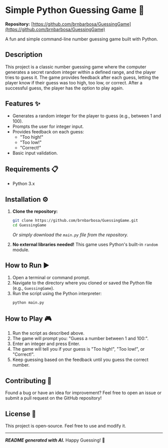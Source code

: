 # Simple Python Guessing Game 🐍

**Repository:** [https://github.com/brnbarbosa/GuessingGame](https://github.com/brnbarbosa/GuessingGame)

A fun and simple command-line number guessing game built with Python.

## Description

This project is a classic number guessing game where the computer generates a secret random integer within a defined range, and the player tries to guess it. The game provides feedback after each guess, letting the player know if their guess was too high, too low, or correct. After a successful guess, the player has the option to play again.

## Features ✨

*   Generates a random integer for the player to guess (e.g., between 1 and 100).
*   Prompts the user for integer input.
*   Provides feedback on each guess:
    *   "Too high!"
    *   "Too low!"
    *   "Correct!"
*   Basic input validation.

## Requirements 📋

*   Python 3.x

## Installation ⚙️

1.  **Clone the repository:**
    ```bash
    git clone https://github.com/brnbarbosa/GuessingGame.git
    cd GuessingGame
    ```
    *Or simply download the `main.py` file from the repository.*

2.  **No external libraries needed!** This game uses Python's built-in `random` module.

## How to Run ▶️

1.  Open a terminal or command prompt.
2.  Navigate to the directory where you cloned or saved the Python file (e.g., `GuessingGame`).
3.  Run the script using the Python interpreter:
    ```bash
    python main.py
    ```

## How to Play 🎮

1.  Run the script as described above.
2.  The game will prompt you: "Guess a number between 1 and 100:".
3.  Enter an integer and press Enter.
4.  The game will tell you if your guess is "Too high!", "Too low!", or "Correct!".
5.  Keep guessing based on the feedback until you guess the correct number.

## Contributing 🤝

Found a bug or have an idea for improvement? Feel free to open an issue or submit a pull request on the GitHub repository!

## License 📄

This project is open-source. Feel free to use and modify it.

---

***README generated with AI.***
Happy Guessing! 🎉
